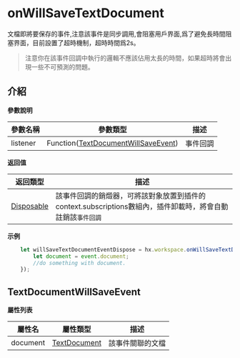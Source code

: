 # onWillSaveTextDocument

文檔即將要保存的事件,注意該事件是同步調用,會阻塞用戶界面,爲了避免長時間阻塞界面，目前設置了超時機制，超時時間爲2s。

> 注意你在該事件回調中執行的邏輯不應該佔用太長的時間，如果超時將會出現一些不可預測的問題。

## 介紹

**參數說明**

|參數名稱	|參數類型															|描述		|
|--			|--																	|--			|
|listener	|Function([TextDocumentWillSaveEvent](#TextDocumentWillSaveEvent))	|事件回調	|

**返回值**

|返回類型	|描述				|
|--			|--					|
|[Disposable](/ExtensionDocs/Api/other/Disposable)	|該事件回調的銷燬器，可將該對象放置到插件的context.subscriptions數組內，插件卸載時，將會自動註銷該`事件回調`	|

**示例**

``` javascript
    let willSaveTextDocumentEventDispose = hx.workspace.onWillSaveTextDocument(function(event){
        let document = event.document;
        //do something with document.
    });
```

## TextDocumentWillSaveEvent

**屬性列表**

|屬性名		|屬性類型										|描述						|
|--			|--												|--							|
|document	|[TextDocument](#TextDocument)					|該事件關聯的文檔			|
